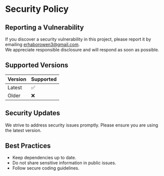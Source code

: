 # Security Policy

## Reporting a Vulnerability

If you discover a security vulnerability in this project, please report it by emailing [erhaborowen3@gmail.com](mailto:erhaborowen3@gmail.com).  
We appreciate responsible disclosure and will respond as soon as possible.

## Supported Versions

| Version | Supported          |
| ------- | ----------------- |
| Latest  | :white_check_mark:|
| Older   | :x:               |

## Security Updates

We strive to address security issues promptly. Please ensure you are using the latest version.

## Best Practices

- Keep dependencies up to date.
- Do not share sensitive information in public issues.
- Follow secure coding guidelines.
